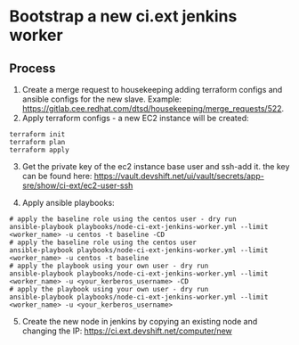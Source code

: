 # Bootstrap a new ci.ext jenkins worker

## Process

1. Create a merge request to housekeeping adding terraform configs and ansible configs for the new slave. Example: https://gitlab.cee.redhat.com/dtsd/housekeeping/merge_requests/522.
2. Apply terraform configs - a new EC2 instance will be created:

```shell
terraform init
terraform plan
terraform apply
```

3. Get the private key of the ec2 instance base user and ssh-add it. the key can be found here: https://vault.devshift.net/ui/vault/secrets/app-sre/show/ci-ext/ec2-user-ssh

4. Apply ansible playbooks:

```shell
# apply the baseline role using the centos user - dry run
ansible-playbook playbooks/node-ci-ext-jenkins-worker.yml --limit <worker_name> -u centos -t baseline -CD
# apply the baseline role using the centos user
ansible-playbook playbooks/node-ci-ext-jenkins-worker.yml --limit <worker_name> -u centos -t baseline
# apply the playbook using your own user - dry run
ansible-playbook playbooks/node-ci-ext-jenkins-worker.yml --limit <worker_name> -u <your_kerberos_username> -CD
# apply the playbook using your own user - dry run
ansible-playbook playbooks/node-ci-ext-jenkins-worker.yml --limit <worker_name> -u <your_kerberos_username>
```

5. Create the new node in jenkins by copying an existing node and changing the IP: https://ci.ext.devshift.net/computer/new
